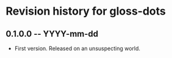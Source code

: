 # Revision history for gloss-dots

## 0.1.0.0 -- YYYY-mm-dd

* First version. Released on an unsuspecting world.
